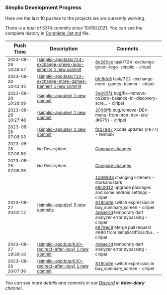 
### Simplio Development Progress

Here are the last 10 pushes to the projects we are currently working.

There is a total of 5314 commits since 10/09/2021. You can see the complete history in
 [Complete_list.md](Complete_list.md) file.

| Push Time | Description | Commits |
| --- | --- | --- |
| <sub>2023-08-28 10:49:57</sub> | <sub>[[simplio-app:task/724-exchange-green-logo-simplio] 1 new commit](https://github.com/SimplioOfficial/simplio-app/commit/8e280ceaca3d725bf7f8bf1619273dfad0939a39)</sub> | <sub>[8e280ce](https://github.com/SimplioOfficial/simplio-app/commit/8e280ceaca3d725bf7f8bf1619273dfad0939a39) task/724-exchange-green-logo-simplio - ciripel</sub> |
| <sub>2023-08-28 10:42:45</sub> | <sub>[[simplio-app:task/722-exchange-more-games-banner] 1 new commit](https://github.com/SimplioOfficial/simplio-app/commit/bfc8dc8f3d03aa6546fabb994805f651e9e1541b)</sub> | <sub>[bfc8dc8](https://github.com/SimplioOfficial/simplio-app/commit/bfc8dc8f3d03aa6546fabb994805f651e9e1541b) task/722-exchange-more-games-banner - ciripel</sub> |
| <sub>2023-08-28 10:28:09</sub> | <sub>[[simplio-app:dev] 1 new commit](https://github.com/SimplioOfficial/simplio-app/commit/5e695f1d9dff801c5dab92958e2ceb52a1d6e7b5)</sub> | <sub>[5e695f1](https://github.com/SimplioOfficial/simplio-app/commit/5e695f1d9dff801c5dab92958e2ceb52a1d6e7b5) bug/fix-remove-onZero-balance-in-discovery-scre... - ciripel</sub> |
| <sub>2023-08-28 10:27:48</sub> | <sub>[[simplio-app:dev] 1 new commit](https://github.com/SimplioOfficial/simplio-app/commit/2008ffb3fb502b975f31a1b355ab8d527485e3b8)</sub> | <sub>[2008ffb](https://github.com/SimplioOfficial/simplio-app/commit/2008ffb3fb502b975f31a1b355ab8d527485e3b8) bug/remove-DEV-menu-from-non-dev-env (#679) - ciripel</sub> |
| <sub>2023-08-28 07:08:03</sub> | <sub>[[simplio-app:dev] 1 new commit](https://github.com/SimplioOfficial/simplio-app/commit/f2b79878a7cd1c71ce1de0577614364790c2f297)</sub> | <sub>[f2b7987](https://github.com/SimplioOfficial/simplio-app/commit/f2b79878a7cd1c71ce1de0577614364790c2f297) Xcode updates (#677) - tenhobi</sub> |
| <sub>2023-08-28 07:06:55</sub> | <sub>_No Description_</sub> | <sub>[Compare changes](https://github.com/SimplioOfficial/simplio-app/compare/79d9eb748a24...276b3289b146)</sub> |
| <sub>2023-08-28 07:06:26</sub> | <sub>_No Description_</sub> | <sub>[Compare changes](https://github.com/SimplioOfficial/simplio-app/compare/11b472687cfc...7b2674a7ffac)</sub> |
| <sub>2023-08-27 20:02:12</sub> | <sub>[[simplio-app:dev] 5 new commits](https://github.com/SimplioOfficial/simplio-app/compare/111693e73ba5...e679ec964b95)</sub> | <sub>[1d36933](https://github.com/SimplioOfficial/simplio-app/commit/1d369332768349a028b826600ac73de7c7727180) changing listeners - storkandstark<br>[e8c0d12](https://github.com/SimplioOfficial/simplio-app/commit/e8c0d122d8d5f0f69ad7b047dc5eeca8dd196fce) upgrade packages and some android settings - ciripel<br>[818cb0e](https://github.com/SimplioOfficial/simplio-app/commit/818cb0ef115ad324e159fe65b3896152acb128b9) switch expression in buy_summary_screen - ciripel<br>[4deae1d](https://github.com/SimplioOfficial/simplio-app/commit/4deae1d9ae3fd675d05e6a2b07c9782a83ea53dd) temporary dart analyzer error bypassing - ciripel<br>[e679ec9](https://github.com/SimplioOfficial/simplio-app/commit/e679ec964b95eff5b0642e831f92e7fac217c00f) Merge pull request #680 from SimplioOfficial/bu... - ciripel</sub> |
| <sub>2023-08-27 19:39:10</sub> | <sub>[[simplio-app:bug/630-redirect-after-buy] 1 new commit](https://github.com/SimplioOfficial/simplio-app/commit/4deae1d9ae3fd675d05e6a2b07c9782a83ea53dd)</sub> | <sub>[4deae1d](https://github.com/SimplioOfficial/simplio-app/commit/4deae1d9ae3fd675d05e6a2b07c9782a83ea53dd) temporary dart analyzer error bypassing - ciripel</sub> |
| <sub>2023-08-26 20:07:36</sub> | <sub>[[simplio-app:bug/630-redirect-after-buy] 1 new commit](https://github.com/SimplioOfficial/simplio-app/commit/818cb0ef115ad324e159fe65b3896152acb128b9)</sub> | <sub>[818cb0e](https://github.com/SimplioOfficial/simplio-app/commit/818cb0ef115ad324e159fe65b3896152acb128b9) switch expression in buy_summary_screen - ciripel</sub> |

_You can see more details and commits in our [Discord](https://discord.gg/aKhjuwZmdP) in **#dev-diary** channel._
